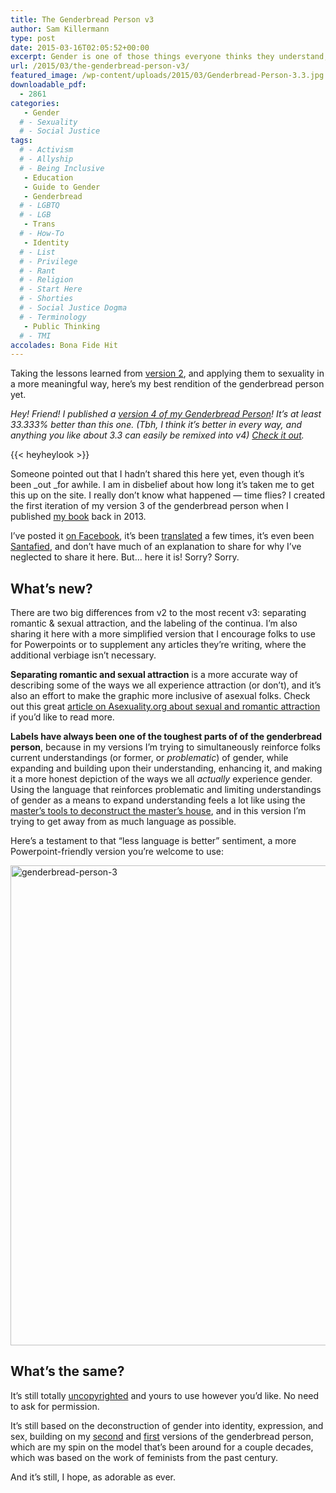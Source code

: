 ```yaml
---
title: The Genderbread Person v3
author: Sam Killermann
type: post
date: 2015-03-16T02:05:52+00:00
excerpt: Gender is one of those things everyone thinks they understand, but don’t. This tasty little guide is meant to be an appetizer for understanding. It’s okay if you’re hungry for more.
url: /2015/03/the-genderbread-person-v3/
featured_image: /wp-content/uploads/2015/03/Genderbread-Person-3.3.jpg
downloadable_pdf:
  - 2861
categories: 
   - Gender
  # - Sexuality
  # - Social Justice
tags:
  # - Activism
  # - Allyship
  # - Being Inclusive
   - Education
   - Guide to Gender
   - Genderbread
  # - LGBTQ
  # - LGB
   - Trans
  # - How-To
   - Identity
  # - List
  # - Privilege
  # - Rant
  # - Religion
  # - Start Here
  # - Shorties
  # - Social Justice Dogma
  # - Terminology
   - Public Thinking
  # - TMI
accolades: Bona Fide Hit
---
```

Taking the lessons learned from [version 2][1], and applying them to sexuality in a more meaningful way, here&#8217;s my best rendition of the genderbread person yet.

<address>
  Hey! Friend! I published a <a href="/2018/10/the-genderbread-person-v4/">version 4 of my Genderbread Person</a>! It&#8217;s at least 33.333% better than this one. (Tbh, I think it&#8217;s better in every way, and anything you like about 3.3 can easily be remixed into v4) <a href="/2018/10/the-genderbread-person-v4/">Check it out</a>.
</address>

{{< heyheylook >}}

Someone pointed out that I hadn&#8217;t shared this here yet, even though it&#8217;s been _out _for awhile. I am in disbelief about how long it&#8217;s taken me to get this up on the site. I really don&#8217;t know what happened &#8212; time flies? I created the first iteration of my version 3 of the genderbread person when I published [my book][2] back in 2013.

I&#8217;ve posted it <a href="https://www.facebook.com/MetroSam/photos/pb.216393541757516.-2207520000.1426470128./684315374965328/?type=3&theater" target="_blank" rel="noopener">on Facebook</a>, it&#8217;s been <a href="https://www.facebook.com/MetroSam/photos/pb.216393541757516.-2207520000.1426470128./712448095485389/?type=3&theater" target="_blank" rel="noopener">translated</a> a few times, it&#8217;s even been <a href="https://www.facebook.com/MetroSam/photos/pb.216393541757516.-2207520000.1426470128./630536900343176/?type=3&theater" target="_blank" rel="noopener">Santafied</a>, and don&#8217;t have much of an explanation to share for why I&#8217;ve neglected to share it here. But&#8230; here it is! Sorry? Sorry.

## What&#8217;s new?

There are two big differences from v2 to the most recent v3: separating romantic & sexual attraction, and the labeling of the continua. I&#8217;m also sharing it here with a more simplified version that I encourage folks to use for Powerpoints or to supplement any articles they&#8217;re writing, where the additional verbiage isn&#8217;t necessary.

**Separating romantic and sexual attraction** is a more accurate way of describing some of the ways we all experience attraction (or don&#8217;t), and it&#8217;s also an effort to make the graphic more inclusive of asexual folks. Check out this great <a href="http://www.asexuality.org/wiki/index.php?title=Attraction" target="_blank" rel="noopener">article on Asexuality.org about sexual and romantic attraction</a> if you&#8217;d like to read more.

**Labels have always been one of the toughest parts of of the genderbread person**, because in my versions I&#8217;m trying to simultaneously reinforce folks current understandings (or former, or _problematic_) of gender, while expanding and building upon their understanding, enhancing it, and making it a more honest depiction of the ways we all _actually_ experience gender. Using the language that reinforces problematic and limiting understandings of gender as a means to expand understanding feels a lot like using the <a href="http://www.goodreads.com/quotes/291810-for-the-master-s-tools-will-never-dismantle-the-master-s-house" target="_blank" rel="noopener">master&#8217;s tools to deconstruct the master&#8217;s house</a>, and in this version I&#8217;m trying to get away from as much language as possible.

Here&#8217;s a testament to that &#8220;less language is better&#8221; sentiment, a more Powerpoint-friendly version you&#8217;re welcome to use:

[<img class="alignnone size-full wp-image-2860 lazy-load" data-src="/wp-content/uploads/2015/03/genderbread-person-3.png" alt="genderbread-person-3" width="1024" height="768" data-srcset="/wp-content/uploads/2015/03/genderbread-person-3.png 1024w, /wp-content/uploads/2015/03/genderbread-person-3-300x225.png 300w, /wp-content/uploads/2015/03/genderbread-person-3-800x600.png 800w" sizes="(max-width: 1024px) 100vw, 1024px" />][3]

## What&#8217;s the same?

It&#8217;s still totally <a title="Announcement: I’m Uncopyrighting Everything I’ve Published Here" href="/2013/11/uncopyright/" target="_blank" rel="noopener">uncopyrighted</a> and yours to use however you&#8217;d like. No need to ask for permission.

It&#8217;s still based on the deconstruction of gender into identity, expression, and sex, building on my <a title="The Genderbread Person v2.0" href="/2012/03/the-genderbread-person-v2-0/" target="_blank" rel="noopener">second</a> and <a title="The Genderbread Person" href="/2012/01/the-genderbread-person/" target="_blank" rel="noopener">first</a> versions of the genderbread person, which are my spin on the model that&#8217;s been around for a couple decades, which was based on the work of feminists from the past century.

And it&#8217;s still, I hope, as adorable as ever.

 [1]: /2012/03/the-genderbread-person-v2-0/ "The Genderbread Person v2.0"
 [2]: http://guidetogender.com
 [3]: /wp-content/uploads/2015/03/genderbread-person-3.png